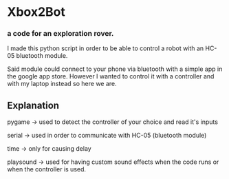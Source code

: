 # Xbox2Bot
### a code for an exploration rover.
I made this python script in order to be able to control a robot with an HC-05 bluetooth module.

Said module could connect to your phone via bluetooth with a simple app in the google app store.
However I wanted to control it with a controller and with my laptop instead so here we are.

## Explanation
pygame -> used to detect the controller of your choice and read it's inputs

serial -> used in order to communicate with HC-05 (bluetooth module)

time -> only for causing delay

playsound -> used for having custom sound effects when the code runs or when the controller is used.
